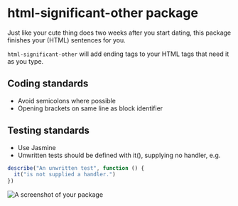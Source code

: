 # html-significant-other package

Just like your cute thing does two weeks after you start dating, this package finishes your (HTML) sentences for you.

`html-significant-other` will add ending tags to your HTML tags that need it as you type.

## Coding standards
- Avoid semicolons where possible
- Opening brackets on same line as block identifier

## Testing standards
- Use Jasmine
- Unwritten tests should be defined with it(), supplying no handler, e.g.
```` js
describe("An unwritten test", function () {
  it("is not supplied a handler.")
})
````

![A screenshot of your package](https://f.cloud.github.com/assets/69169/2290250/c35d867a-a017-11e3-86be-cd7c5bf3ff9b.gif)
